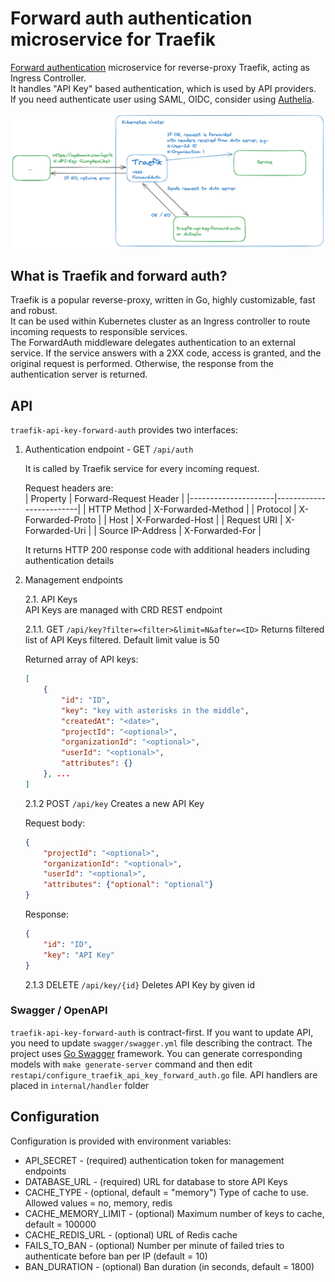# Forward auth authentication microservice for Traefik

[Forward authentication](https://doc.traefik.io/traefik/middlewares/http/forwardauth/) microservice for reverse-proxy Traefik, acting as Ingress Controller.  
It handles "API Key" based authentication, which is used by API providers.  
If you need authenticate user using SAML, OIDC, consider using [Authelia](https://www.authelia.com/).

![How it works](./docs/traefik-forward-auth.png)

## What is Traefik and forward auth?

Traefik is a popular reverse-proxy, written in Go, highly customizable, fast and robust.  
It can be used within Kubernetes cluster as an Ingress controller to route incoming requests to responsible services.  
The ForwardAuth middleware delegates authentication to an external service. If the service answers with a 2XX code, access is granted, and the original request is performed. Otherwise, the response from the authentication server is returned.

## API

`traefik-api-key-forward-auth` provides two interfaces:

1. Authentication endpoint - GET `/api/auth`  

    It is called by Traefik service for every incoming request.

    Request headers are:  
    | Property            | Forward-Request Header  |
    |---------------------|-------------------------|
    | HTTP Method         | X-Forwarded-Method      |
    | Protocol            | X-Forwarded-Proto       |
    | Host                | X-Forwarded-Host        |
    | Request URI         | X-Forwarded-Uri         |
    | Source IP-Address   | X-Forwarded-For         |

    It returns HTTP 200 response code with additional headers including authentication details

2. Management endpoints

    2.1. API Keys  
        API Keys are managed with CRD REST endpoint

    2.1.1. GET `/api/key?filter=<filter>&limit=N&after=<ID>`
    Returns filtered list of API Keys filtered.
    Default limit value is 50

    Returned array of API keys:

    ```json
    [
        {
            "id": "ID",
            "key": "key with asterisks in the middle",
            "createdAt": "<date>",
            "projectId": "<optional>",
            "organizationId": "<optional>",
            "userId": "<optional>",
            "attributes": {}
        }, ...
    ]
    ```

    2.1.2 POST `/api/key`
    Creates a new API Key

    Request body:

    ```json
    {
        "projectId": "<optional>",
        "organizationId": "<optional>",
        "userId": "<optional>",
        "attributes": {"optional": "optional"}
    }
    ```

    Response:

    ```json
    {
        "id": "ID",
        "key": "API Key"
    }
    ```

    2.1.3 DELETE `/api/key/{id}`
    Deletes API Key by given id

### Swagger / OpenAPI

`traefik-api-key-forward-auth` is contract-first.
If you want to update API, you need to update `swagger/swagger.yml` file describing the contract. 
The project uses [Go Swagger](https://github.com/go-swagger/go-swagger) framework.
You can generate corresponding models with `make generate-server` command and then edit `restapi/configure_traefik_api_key_forward_auth.go` file. API handlers are placed in `internal/handler` folder

## Configuration

Configuration is provided with environment variables:

* API_SECRET - (required) authentication token for management endpoints
* DATABASE_URL - (required) URL for database to store API Keys
* CACHE_TYPE - (optional, default = "memory") Type of cache to use. Allowed values = no, memory, redis
* CACHE_MEMORY_LIMIT - (optional) Maximum number of keys to cache, default = 100000
* CACHE_REDIS_URL - (optional) URL of Redis cache
* FAILS_TO_BAN - (optional) Number per minute of failed tries to authenticate before ban per IP (default = 10)
* BAN_DURATION - (optional) Ban duration (in seconds, default = 1800)
